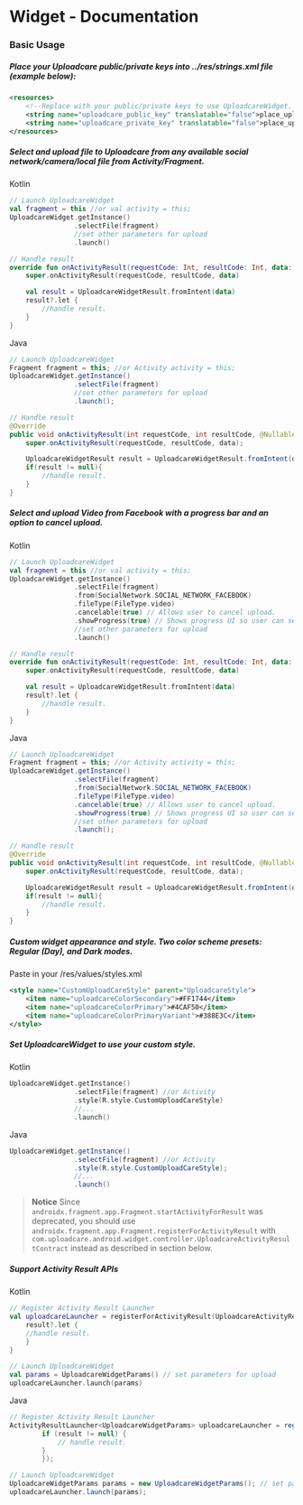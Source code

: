 # Widget - Documentation

### Basic Usage

##### Place your Uploadcare public/private keys into ../res/strings.xml file (example below):

```xml
<resources>
    <!--Replace with your public/private keys to use UploadcareWidget. Private key is optional, required only if you use Rest API features.-->
    <string name="uploadcare_public_key" translatable="false">place_uploadcare_public_key_here</string>
    <string name="uploadcare_private_key" translatable="false">place_uploadcare_private_key_here</string>
</resources>
```

##### Select and upload file to Uploadcare from any available social network/camera/local file from Activity/Fragment.

Kotlin
```kotlin
// Launch UploadcareWidget
val fragment = this //or val activity = this;
UploadcareWidget.getInstance()
                .selectFile(fragment)
                //set other parameters for upload
                .launch()

// Handle result
override fun onActivityResult(requestCode: Int, resultCode: Int, data: Intent?) {
    super.onActivityResult(requestCode, resultCode, data)

    val result = UploadcareWidgetResult.fromIntent(data)
    result?.let {
        //handle result.
    }
}
```
Java
```java
// Launch UploadcareWidget
Fragment fragment = this; //or Activity activity = this;
UploadcareWidget.getInstance()
                .selectFile(fragment)
                //set other parameters for upload
                .launch();

// Handle result
@Override
public void onActivityResult(int requestCode, int resultCode, @Nullable Intent data) {
    super.onActivityResult(requestCode, resultCode, data);

    UploadcareWidgetResult result = UploadcareWidgetResult.fromIntent(data);
    if(result != null){
        //handle result.
    }
}
```

##### Select and upload Video from Facebook with a progress bar and an option to cancel upload.

Kotlin
```kotlin
// Launch UploadcareWidget
val fragment = this //or val activity = this;
UploadcareWidget.getInstance()
                .selectFile(fragment)
                .from(SocialNetwork.SOCIAL_NETWORK_FACEBOOK)
                .fileType(FileType.video)
                .cancelable(true) // Allows user to cancel upload.
                .showProgress(true) // Shows progress UI so user can see upload progress.
                //set other parameters for upload
                .launch()

// Handle result
override fun onActivityResult(requestCode: Int, resultCode: Int, data: Intent?) {
    super.onActivityResult(requestCode, resultCode, data)

    val result = UploadcareWidgetResult.fromIntent(data)
    result?.let {
        //handle result.
    }
}
```
Java
```java
// Launch UploadcareWidget
Fragment fragment = this; //or Activity activity = this;
UploadcareWidget.getInstance()
                .selectFile(fragment)
                .from(SocialNetwork.SOCIAL_NETWORK_FACEBOOK)
                .fileType(FileType.video)
                .cancelable(true) // Allows user to cancel upload.
                .showProgress(true) // Shows progress UI so user can see upload progress.
                //set other parameters for upload
                .launch();

// Handle result
@Override
public void onActivityResult(int requestCode, int resultCode, @Nullable Intent data) {
    super.onActivityResult(requestCode, resultCode, data);

    UploadcareWidgetResult result = UploadcareWidgetResult.fromIntent(data);
    if(result != null){
        //handle result.
    }
}
```

##### Custom widget appearance and style. Two color scheme presets: Regular (Day), and Dark modes.

Paste in your /res/values/styles.xml
```xml
<style name="CustomUploadCareStyle" parent="UploadcareStyle">
    <item name="uploadcareColorSecondary">#FF1744</item>
    <item name="uploadcareColorPrimary">#4CAF50</item>
    <item name="uploadcareColorPrimaryVariant">#388E3C</item>
</style>
```

##### Set UploadcareWidget to use your custom style.

Kotlin
```kotlin
UploadcareWidget.getInstance()
                .selectFile(fragment) //or Activity
                .style(R.style.CustomUploadCareStyle)
                //...
                .launch()
```
Java
```java
UploadcareWidget.getInstance()
                .selectFile(fragment) //or Activity
                .style(R.style.CustomUploadCareStyle);
                //...
                .launch()
```

> **Notice**
> Since `androidx.fragment.app.Fragment.startActivityForResult` was deprecated, you should use
> `androidx.fragment.app.Fragment.registerForActivityResult` with
> `com.uploadcare.android.widget.controller.UploadcareActivityResultContract` instead as described
> in section below.

##### Support Activity Result APIs

Kotlin
```kotlin
// Register Activity Result Launcher
val uploadcareLauncher = registerForActivityResult(UploadcareActivityResultContract) { result ->
    result?.let { 
    //handle result.
    }
}

// Launch UploadcareWidget
val params = UploadcareWidgetParams() // set parameters for upload
uploadcareLauncher.launch(params)
```
Java
```java
// Register Activity Result Launcher
ActivityResultLauncher<UploadcareWidgetParams> uploadcareLauncher = registerForActivityResult(UploadcareActivityResultContract.INSTANCE, result -> {
        if (result != null) {
            // handle result.
        }
        });

// Launch UploadcareWidget
UploadcareWidgetParams params = new UploadcareWidgetParams(); // set parameters for upload
uploadcareLauncher.launch(params);
```
